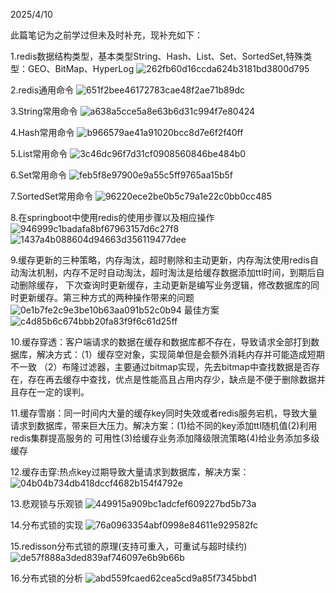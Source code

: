 2025/4/10

此篇笔记为之前学过但未及时补充，现补充如下：

1.redis数据结构类型，基本类型String、Hash、List、Set、SortedSet,特殊类型：GEO、BitMap、HyperLog
![262fb60d16ccda624b3181bd3800d795](https://github.com/user-attachments/assets/72b02be4-eec7-4518-95f8-5536f360e3d6)

2.redis通用命令
![651f2bee46172783cae48f2ae71b89dc](https://github.com/user-attachments/assets/cdd0ead3-db93-41fb-bd0e-228f684b9279)

3.String常用命令
![a638a5cce5a8e63b6d31c994f7e80424](https://github.com/user-attachments/assets/6d01d404-06a4-449a-ad8d-3138d79ba82e)

4.Hash常用命令
![b966579ae41a91020bcc8d7e6f2f40ff](https://github.com/user-attachments/assets/5d25f04e-2b8c-42be-8f66-ab51e4912d74)

5.List常用命令
![3c46dc96f7d31cf0908560846be484b0](https://github.com/user-attachments/assets/812d4eff-ba37-4aa6-a141-17f7ce62ab45)

6.Set常用命令
![feb5f8e97900e9a55c5ff9765aa15b5f](https://github.com/user-attachments/assets/d38c88df-23e3-4510-8560-e0c38ed36408)

7.SortedSet常用命令
![96220ece2be0b5c79a1e22c0bb0cc485](https://github.com/user-attachments/assets/d80448ab-534d-47fb-8a7d-d2412b785191)

8.在springboot中使用redis的使用步骤以及相应操作
![946999c1badafa8bf67963157d6c27f8](https://github.com/user-attachments/assets/a00c3592-a89a-40a3-a659-609a78d48bf6)
![1437a4b088604d94663d356119477dee](https://github.com/user-attachments/assets/1bdfe627-02f9-4bc3-b4f3-112b5ff737c5)

9.缓存更新的三种策略，内存淘汰，超时剔除和主动更新，内存淘汰使用redis自动淘汰机制，内存不足时自动淘汰，超时淘汰是给缓存数据添加ttl时间，到期后自动删除缓存，
下次查询时更新缓存，主动更新是编写业务逻辑，修改数据库的同时更新缓存。第三种方式的两种操作带来的问题
![0e1b7fe2c9e3be10b63aa091b52c0b94](https://github.com/user-attachments/assets/9a6dfaa7-b4dd-42f3-b02f-abaec79017f7)
最佳方案
![c4d85b6c674bbb20fa83f9f6c61d25ff](https://github.com/user-attachments/assets/294ae61b-3a0c-4aa4-ad85-b5f6bc8d574a)

10.缓存穿透：客户端请求的数据在缓存和数据库都不存在，导致请求全部打到数据库，解决方式：（1）缓存空对象，实现简单但是会额外消耗内存并可能造成短期不一致
（2）布隆过滤器，主要通过bitmap实现，先去bitmap中查找数据是否存在，存在再去缓存中查找，优点是性能高且占用内存少，缺点是不便于删除数据并且存在一定的误判。

11.缓存雪崩：同一时间内大量的缓存key同时失效或者redis服务宕机，导致大量请求到数据库，带来巨大压力。解决方案：(1)给不同的key添加ttl随机值(2)利用redis集群提高服务的
可用性(3)给缓存业务添加降级限流策略(4)给业务添加多级缓存

12.缓存击穿:热点key过期导致大量请求到数据库，解决方案：
![04b04b734db418dccf4682b154f4792e](https://github.com/user-attachments/assets/3eb5fb90-94c6-4167-923b-235d216656b8)

13.悲观锁与乐观锁
![449915a909bc1adcfef609227bd5b73a](https://github.com/user-attachments/assets/d15e71c1-f985-4f09-ab68-d3d289c65974)

14.分布式锁的实现
![76a0963354abf0998e84611e929582fc](https://github.com/user-attachments/assets/7c09034a-8197-4b92-9ecb-6e83e92e7a65)

15.redisson分布式锁的原理(支持可重入，可重试与超时续约)
![de57f888a3ded839af746097e6b9b66b](https://github.com/user-attachments/assets/824bc23f-4d0d-441c-8d7d-32ca09375208)

16.分布式锁的分析
![abd559fcaed62cea5cd9a85f7345bbd1](https://github.com/user-attachments/assets/1f3bee2c-c364-4aa5-ab29-a77981bc1167)














